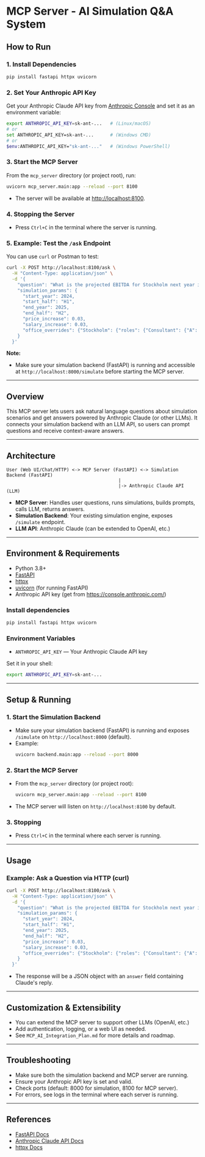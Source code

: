 # MCP Server - AI Simulation Q&A System

## How to Run

### 1. Install Dependencies
```sh
pip install fastapi httpx uvicorn
```

### 2. Set Your Anthropic API Key
Get your Anthropic Claude API key from [Anthropic Console](https://console.anthropic.com/) and set it as an environment variable:
```sh
export ANTHROPIC_API_KEY=sk-ant-...   # (Linux/macOS)
# or
set ANTHROPIC_API_KEY=sk-ant-...      # (Windows CMD)
# or
$env:ANTHROPIC_API_KEY="sk-ant-..."   # (Windows PowerShell)
```

### 3. Start the MCP Server
From the `mcp_server` directory (or project root), run:
```sh
uvicorn mcp_server.main:app --reload --port 8100
```
- The server will be available at [http://localhost:8100](http://localhost:8100).

### 4. Stopping the Server
- Press `Ctrl+C` in the terminal where the server is running.

### 5. Example: Test the `/ask` Endpoint
You can use `curl` or Postman to test:
```sh
curl -X POST http://localhost:8100/ask \
  -H "Content-Type: application/json" \
  -d '{
    "question": "What is the projected EBITDA for Stockholm next year if churn is reduced by 2%?",
    "simulation_params": {
      "start_year": 2024,
      "start_half": "H1",
      "end_year": 2025,
      "end_half": "H2",
      "price_increase": 0.03,
      "salary_increase": 0.03,
      "office_overrides": {"Stockholm": {"roles": {"Consultant": {"A": {"churn_h1": 0.01}}}}}
    }
  }'
```

**Note:**
- Make sure your simulation backend (FastAPI) is running and accessible at `http://localhost:8000/simulate` before starting the MCP server.

---

## Overview
This MCP server lets users ask natural language questions about simulation scenarios and get answers powered by Anthropic Claude (or other LLMs). It connects your simulation backend with an LLM API, so users can prompt questions and receive context-aware answers.

---

## Architecture
```
User (Web UI/Chat/HTTP) <-> MCP Server (FastAPI) <-> Simulation Backend (FastAPI)
                                         |
                                         |-> Anthropic Claude API (LLM)
```
- **MCP Server**: Handles user questions, runs simulations, builds prompts, calls LLM, returns answers.
- **Simulation Backend**: Your existing simulation engine, exposes `/simulate` endpoint.
- **LLM API**: Anthropic Claude (can be extended to OpenAI, etc.)

---

## Environment & Requirements
- Python 3.8+
- [FastAPI](https://fastapi.tiangolo.com/)
- [httpx](https://www.python-httpx.org/)
- [uvicorn](https://www.uvicorn.org/) (for running FastAPI)
- Anthropic API key (get from https://console.anthropic.com/)

### Install dependencies
```sh
pip install fastapi httpx uvicorn
```

### Environment Variables
- `ANTHROPIC_API_KEY` — Your Anthropic Claude API key

Set it in your shell:
```sh
export ANTHROPIC_API_KEY=sk-ant-...
```

---

## Setup & Running

### 1. Start the Simulation Backend
- Make sure your simulation backend (FastAPI) is running and exposes `/simulate` on `http://localhost:8000` (default).
- Example:
  ```sh
  uvicorn backend.main:app --reload --port 8000
  ```

### 2. Start the MCP Server
- From the `mcp_server` directory (or project root):
  ```sh
  uvicorn mcp_server.main:app --reload --port 8100
  ```
- The MCP server will listen on `http://localhost:8100` by default.

### 3. Stopping
- Press `Ctrl+C` in the terminal where each server is running.

---

## Usage

### Example: Ask a Question via HTTP (curl)
```sh
curl -X POST http://localhost:8100/ask \
  -H "Content-Type: application/json" \
  -d '{
    "question": "What is the projected EBITDA for Stockholm next year if churn is reduced by 2%?",
    "simulation_params": {
      "start_year": 2024,
      "start_half": "H1",
      "end_year": 2025,
      "end_half": "H2",
      "price_increase": 0.03,
      "salary_increase": 0.03,
      "office_overrides": {"Stockholm": {"roles": {"Consultant": {"A": {"churn_h1": 0.01}}}}}
    }
  }'
```
- The response will be a JSON object with an `answer` field containing Claude's reply.

---

## Customization & Extensibility
- You can extend the MCP server to support other LLMs (OpenAI, etc.)
- Add authentication, logging, or a web UI as needed.
- See `MCP_AI_Integration_Plan.md` for more details and roadmap.

---

## Troubleshooting
- Make sure both the simulation backend and MCP server are running.
- Ensure your Anthropic API key is set and valid.
- Check ports (default: 8000 for simulation, 8100 for MCP server).
- For errors, see logs in the terminal where each server is running.

---

## References
- [FastAPI Docs](https://fastapi.tiangolo.com/)
- [Anthropic Claude API Docs](https://docs.anthropic.com/claude/reference/)
- [httpx Docs](https://www.python-httpx.org/) 